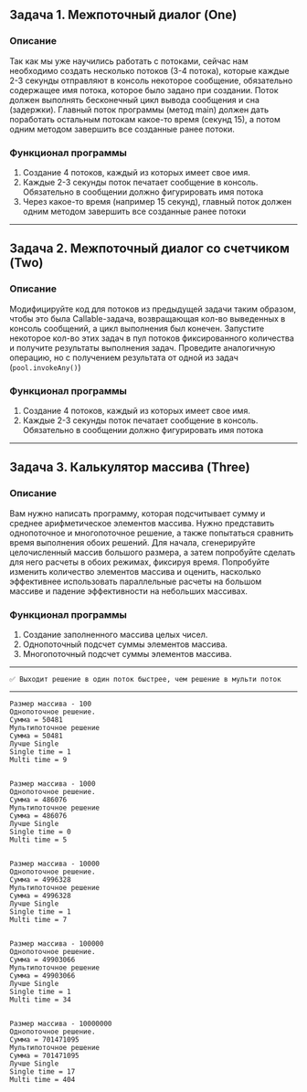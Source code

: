 ## Задача 1. Межпоточный диалог (One)

### Описание
Так как мы уже научились работать с потоками, сейчас нам необходимо создать несколько потоков (3-4 потока),
которые каждые 2-3 секунды отправляют в консоль некоторое сообщение, обязательно содержащее имя потока, которое
было задано при создании. Поток должен выполнять бесконечный цикл вывода сообщения и сна (задержки). Главный поток
программы (метод main) должен дать поработать остальным потокам какое-то время (секунд 15), а потом одним методом
завершить все созданные ранее потоки.

### Функционал программы
1. Создание 4 потоков, каждый из которых имеет свое имя.
2. Каждые 2-3 секунды поток печатает сообщение в консоль. Обязательно в сообщении должно фигурировать имя потока
3. Через какое-то время (например 15 секунд), главный поток должен одним методом завершить все созданные ранее потоки

----

## Задача 2. Межпоточный диалог со счетчиком (Two)

### Описание
Модифицируйте код для потоков из предыдущей задачи таким образом, чтобы это была Callable-задача, возвращающая кол-во
выведенных в консоль сообщений, а цикл выполнения был конечен. Запустите некоторое кол-во этих задач в пул потоков фиксированного количества и
получите результаты выполнения задач. Проведите аналогичную операцию, но с получением результата от одной из задач (`pool.invokeAny()`)

### Функционал программы
1. Создание 4 потоков, каждый из которых имеет свое имя.
2. Каждые 2-3 секунды поток печатает сообщение в консоль. Обязательно в сообщении должно фигурировать имя потока

----

## Задача 3. Калькулятор массива (Three)

### Описание
Вам нужно написать программу, которая подсчитывает сумму и среднее арифметическое элементов массива. Нужно представить
однопоточное и многопоточное решение, а также попытаться сравнить время выполнения обоих решений. Для начала, сгенерируйте
целочисленный массив большого размера, а затем попробуйте сделать для него расчеты в обоих режимах, фиксируя время.
Попробуйте изменить количество элементов массива и оценить, насколько эффективнее использовать параллельные
расчеты на большом массиве и падение эффективности на небольших массивах.

### Функционал программы
1. Создание заполненного массива целых чисел.
2. Однопоточный подсчет суммы элементов массива.
3. Многопоточный подсчет суммы элементов массива.

----
```text
✅ Выходит решение в один поток быстрее, чем решение в мульти поток
```
----
```text
Размер массива - 100
Однопоточное решение.
Сумма = 50481
Мультипоточное решение
Сумма = 50481
Лучше Single
Single time = 1
Multi time = 9


Размер массива - 1000
Однопоточное решение.
Сумма = 486076
Мультипоточное решение
Сумма = 486076
Лучше Single
Single time = 0
Multi time = 5


Размер массива - 10000
Однопоточное решение.
Сумма = 4996328
Мультипоточное решение
Сумма = 4996328
Лучше Single
Single time = 1
Multi time = 7


Размер массива - 100000
Однопоточное решение.
Сумма = 49903066
Мультипоточное решение
Сумма = 49903066
Лучше Single
Single time = 1
Multi time = 34


Размер массива - 10000000
Однопоточное решение.
Сумма = 701471095
Мультипоточное решение
Сумма = 701471095
Лучше Single
Single time = 17
Multi time = 404
```